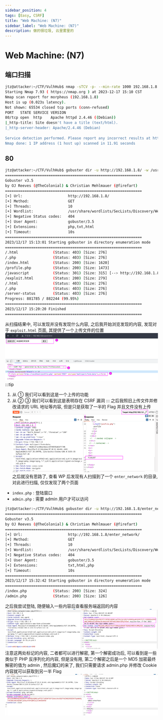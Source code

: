```yaml
---
sidebar_position: 4
tags: [Easy, CSRF]
title: "Web Machine: (N7)"
sidebar_label: "Web Machine: (N7)"
description: 做的很垃圾, 云里雾里的
---
```

# Web Machine: (N7)
## 端口扫描
```bash
jtz@attacker:~/CTF/VulhHub$ nmap -sTCV -p- --min-rate 1000 192.168.1.8
Starting Nmap 7.93 ( https://nmap.org ) at 2023-12-17 15:10 CST
Nmap scan report for morpheus (192.168.1.8)
Host is up (0.023s latency).
Not shown: 65534 closed tcp ports (conn-refused)
PORT   STATE SERVICE VERSION
80/tcp open  http    Apache httpd 2.4.46 ((Debian))
|_http-title: Site doesn't have a title (text/html).
|_http-server-header: Apache/2.4.46 (Debian)

Service detection performed. Please report any incorrect results at https://nmap.org/submit/ .
Nmap done: 1 IP address (1 host up) scanned in 11.91 seconds
```
## 80
```bash
jtz@attacker:~/CTF/VulhHub$ gobuster dir -u http://192.168.1.8/ -w /usr/share/wordlists/SecLists/Discovery/Web-Content/directory-list-2.3-medium.txt -x php,txt,html
===============================================================
Gobuster v3.5
by OJ Reeves (@TheColonial) & Christian Mehlmauer (@firefart)
===============================================================
[+] Url:                     http://192.168.1.8/
[+] Method:                  GET
[+] Threads:                 10
[+] Wordlist:                /usr/share/wordlists/SecLists/Discovery/Web-Content/directory-list-2.3-medium.txt
[+] Negative Status codes:   404
[+] User Agent:              gobuster/3.5
[+] Extensions:              php,txt,html
[+] Timeout:                 10s
===============================================================
2023/12/17 15:13:01 Starting gobuster in directory enumeration mode
===============================================================
/.html                (Status: 403) [Size: 276]
/.php                 (Status: 403) [Size: 276]
/index.html           (Status: 200) [Size: 1620]
/profile.php          (Status: 200) [Size: 1473]
/javascript           (Status: 301) [Size: 315] [--> http://192.168.1.8/javascript/]
/exploit.html         (Status: 200) [Size: 279]
/.html                (Status: 403) [Size: 276]
/.php                 (Status: 403) [Size: 276]
/server-status        (Status: 403) [Size: 276]
Progress: 881785 / 882244 (99.95%)
===============================================================
2023/12/17 15:20:20 Finished
===============================================================
```
从扫描结果中, 可以发现并没有发现什么内容, 之后我开始浏览发现的内容, 发现对于 `exploit.html` 页面, 其提供了一个上传文件的位置
![20240524134150](https://raw.githubusercontent.com/Guardian-JTZ/Image/main/img/20240524134150.png)
:::tip
1. 从 ① 我们可以看到这是一个上传的功能
2. 从 ② ③ 我们可以看到这是表明存在 CSRF 漏洞
:::
之后我照旧上传文件并修改请求的 URL 地址等内容, 但是只是获取了一半的 Flag 并且文件没有上传
![20240524134227](https://raw.githubusercontent.com/Guardian-JTZ/Image/main/img/20240524134227.png)
之后就没有思路了, 查看 WP 后发现有人扫描到了一个 `enter_network` 的目录, 对此进行扫描, 仅仅发现了两个页面

- `index.php` : 登陆窗口
- `admin.php` : 需要 admin 用户才可以访问

```bash
jtz@attacker:~/CTF/VulhHub$ gobuster dir -u http://192.168.1.8/enter_network/ -w /usr/share/wordlists/SecLists/Discovery/Web-Content/directory-list-2.3-medium.txt -x php,txt,html
===============================================================
Gobuster v3.5
by OJ Reeves (@TheColonial) & Christian Mehlmauer (@firefart)
===============================================================
[+] Url:                     http://192.168.1.8/enter_network/
[+] Method:                  GET
[+] Threads:                 10
[+] Wordlist:                /usr/share/wordlists/SecLists/Discovery/Web-Content/directory-list-2.3-medium.txt
[+] Negative Status codes:   404
[+] User Agent:              gobuster/3.5
[+] Extensions:              txt,html,php
[+] Timeout:                 10s
===============================================================
2023/12/17 15:32:42 Starting gobuster in directory enumeration mode
===============================================================
/index.php            (Status: 200) [Size: 324]
/admin.php            (Status: 200) [Size: 126]
```
之后我尝试登陆, 随便输入一些内容后查看服务端返回的内容
![20240524134256](https://raw.githubusercontent.com/Guardian-JTZ/Image/main/img/20240524134256.png)
注意这两处标记的内容, 二者都可以进行解密, 第一个解密成功后, 可以看到是一些类似于 PHP 反序列化的内容, 但是没有用, 第二个解密之后是一个 MD5 加密最终解密的值为 admin , 然后魔幻的来了, 我们只需要请求 admin.php 并修改 Cookie 内容就可以获取到另一半 Flag
![20240524134309](https://raw.githubusercontent.com/Guardian-JTZ/Image/main/img/20240524134309.png)